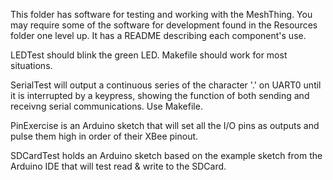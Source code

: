 This folder has software for testing and working with the MeshThing. You may require some of the software for development found in the Resources folder one level up. It has a README describing each component's use.

LEDTest should blink the green LED. Makefile should work for most situations.

SerialTest will output a continuous series of the character '.' on UART0 until it is interrupted by a keypress, showing the function of both sending and receivng serial communications. Use Makefile.

PinExercise is an Arduino sketch that will set all the I/O pins as outputs and pulse them high in order of their XBee pinout.

SDCardTest holds an Arduino sketch based on the example sketch from the Arduino IDE that will test read & write to the SDCard.

